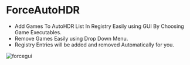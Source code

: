 # ForceAutoHDR


- Add Games To AutoHDR List In Registry Easily using GUI By Choosing Game Executables.
- Remove Games Easily using Drop Down Menu.
- Registry Entries will be added and removed Automatically for you.


![forcegui](https://github.com/7gxycn08/ForceAutoHDR/assets/121936658/8a9abc21-2eb6-4274-946a-06c2042d8e8c)
